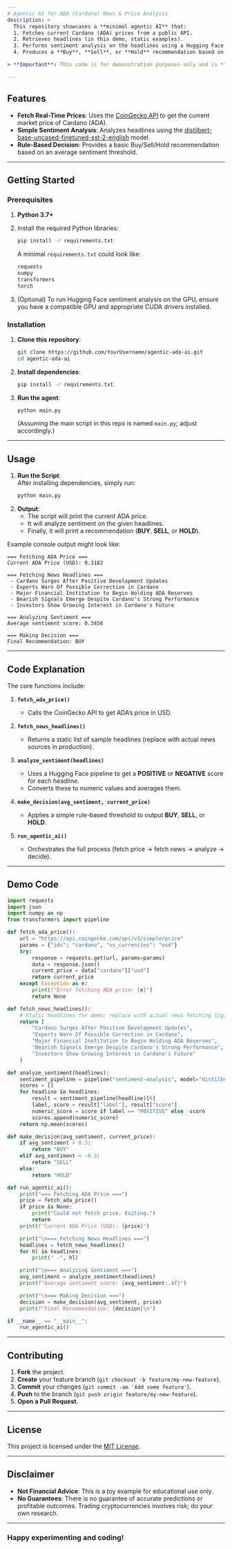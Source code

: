 ```yaml
---
# Agentic AI for ADA (Cardano) News & Price Analysis
description: >
  This repository showcases a **minimal agentic AI** that:
  1. Fetches current Cardano (ADA) prices from a public API.
  2. Retrieves headlines (in this demo, static examples).
  3. Performs sentiment analysis on the headlines using a Hugging Face sentiment model.
  4. Produces a **Buy**, **Sell**, or **Hold** recommendation based on sentiment.

> **Important**: This code is for demonstration purposes only and is **not** financial advice.

---
```


## Features

- **Fetch Real-Time Prices**: Uses the [CoinGecko API](https://www.coingecko.com/en/api/documentation) to get the current market price of Cardano (ADA).  
- **Simple Sentiment Analysis**: Analyzes headlines using the [distilbert-base-uncased-finetuned-sst-2-english](https://huggingface.co/distilbert-base-uncased-finetuned-sst-2-english) model.  
- **Rule-Based Decision**: Provides a basic Buy/Sell/Hold recommendation based on an average sentiment threshold.

---

## Getting Started

### Prerequisites

1. **Python 3.7+**  
2. Install the required Python libraries:
   ```bash
   pip install -r requirements.txt
   ```
   A minimal `requirements.txt` could look like:
   ```txt
   requests
   numpy
   transformers
   torch
   ```

3. (Optional) To run Hugging Face sentiment analysis on the GPU, ensure you have a compatible GPU and appropriate CUDA drivers installed.

### Installation

1. **Clone this repository**:
   ```bash
   git clone https://github.com/YourUsername/agentic-ada-ai.git
   cd agentic-ada-ai
   ```
2. **Install dependencies**:
   ```bash
   pip install -r requirements.txt
   ```
3. **Run the agent**:
   ```bash
   python main.py
   ```
   (Assuming the main script in this repo is named `main.py`; adjust accordingly.)

---

## Usage

1. **Run the Script**:  
   After installing dependencies, simply run:
   ```bash
   python main.py
   ```
2. **Output**:  
   - The script will print the current ADA price.  
   - It will analyze sentiment on the given headlines.  
   - Finally, it will print a recommendation (**BUY**, **SELL**, or **HOLD**).

Example console output might look like:

```
=== Fetching ADA Price ===
Current ADA Price (USD): 0.3182

=== Fetching News Headlines ===
 - Cardano Surges After Positive Development Updates
 - Experts Warn Of Possible Correction in Cardano
 - Major Financial Institution to Begin Holding ADA Reserves
 - Bearish Signals Emerge Despite Cardano's Strong Performance
 - Investors Show Growing Interest in Cardano's Future

=== Analyzing Sentiment ===
Average sentiment score: 0.3456

=== Making Decision ===
Final Recommendation: BUY
```

---

## Code Explanation

The core functions include:

1. **`fetch_ada_price()`**  
   - Calls the CoinGecko API to get ADA’s price in USD.

2. **`fetch_news_headlines()`**  
   - Returns a static list of sample headlines (replace with actual news sources in production).

3. **`analyze_sentiment(headlines)`**  
   - Uses a Hugging Face pipeline to get a **POSITIVE** or **NEGATIVE** score for each headline.  
   - Converts these to numeric values and averages them.

4. **`make_decision(avg_sentiment, current_price)`**  
   - Applies a simple rule-based threshold to output **BUY**, **SELL**, or **HOLD**.

5. **`run_agentic_ai()`**  
   - Orchestrates the full process (fetch price -> fetch news -> analyze -> decide).

---

## Demo Code

```python
import requests
import json
import numpy as np
from transformers import pipeline

def fetch_ada_price():
    url = "https://api.coingecko.com/api/v3/simple/price"
    params = {"ids": "cardano", "vs_currencies": "usd"}
    try:
        response = requests.get(url, params=params)
        data = response.json()
        current_price = data["cardano"]["usd"]
        return current_price
    except Exception as e:
        print(f"Error fetching ADA price: {e}")
        return None

def fetch_news_headlines():
    # Static headlines for demo; replace with actual news fetching logic
    return [
        "Cardano Surges After Positive Development Updates",
        "Experts Warn Of Possible Correction in Cardano",
        "Major Financial Institution to Begin Holding ADA Reserves",
        "Bearish Signals Emerge Despite Cardano's Strong Performance",
        "Investors Show Growing Interest in Cardano's Future"
    ]

def analyze_sentiment(headlines):
    sentiment_pipeline = pipeline("sentiment-analysis", model="distilbert-base-uncased-finetuned-sst-2-english")
    scores = []
    for headline in headlines:
        result = sentiment_pipeline(headline)[0]  
        label, score = result["label"], result["score"]
        numeric_score = score if label == "POSITIVE" else -score
        scores.append(numeric_score)
    return np.mean(scores)

def make_decision(avg_sentiment, current_price):
    if avg_sentiment > 0.3:
        return "BUY"
    elif avg_sentiment < -0.3:
        return "SELL"
    else:
        return "HOLD"

def run_agentic_ai():
    print("=== Fetching ADA Price ===")
    price = fetch_ada_price()
    if price is None:
        print("Could not fetch price. Exiting.")
        return
    print(f"Current ADA Price (USD): {price}")

    print("\n=== Fetching News Headlines ===")
    headlines = fetch_news_headlines()
    for hl in headlines:
        print(" -", hl)

    print("\n=== Analyzing Sentiment ===")
    avg_sentiment = analyze_sentiment(headlines)
    print(f"Average sentiment score: {avg_sentiment:.4f}")

    print("\n=== Making Decision ===")
    decision = make_decision(avg_sentiment, price)
    print(f"Final Recommendation: {decision}\n")

if __name__ == "__main__":
    run_agentic_ai()
```

---

## Contributing

1. **Fork** the project.  
2. **Create** your feature branch (`git checkout -b feature/my-new-feature`).  
3. **Commit** your changes (`git commit -am 'Add some feature'`).  
4. **Push** to the branch (`git push origin feature/my-new-feature`).  
5. **Open a Pull Request**.

---

## License

This project is licensed under the [MIT License](LICENSE).  

---

## Disclaimer

- **Not Financial Advice**: This is a toy example for educational use only.  
- **No Guarantees**: There is no guarantee of accurate predictions or profitable outcomes. Trading cryptocurrencies involves risk; do your own research.  

---

### Happy experimenting and coding!
